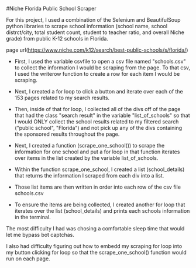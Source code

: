 #Niche Florida Public School Scraper

For this project, I used a combination of the Selenium and BeautifulSoup python libraries to scrape school information (school name, school distrct/city, total student count, student to teacher ratio, and overall Niche grade) from public K-12 schools in Florida.

page url(https://www.niche.com/k12/search/best-public-schools/s/florida/)

- First, I used the variable csvfile to open a csv file named "schools.csv" to collect the information I would be scraping from the page.
To that csv, I used the writerow function to create a row for each item I would be scraping.

- Next, I created a for loop to click a button and iterate over each of the 153 pages related to my search results.

- Then, inside of that for loop, I collected all of  the divs off of the page that had the class "search result" in the variable "list_of_schools" so that I would ONLY collect the school results related to my filtered search ("public school", "Florida") and not pick up any of the divs containing the sponsored results throughout the page.

- Next, I created a function (scrape_one_school()) to scrape the information for one school and put a for loop in that function iterates over items in the list created by the variable list_of_schools.

- Within the function scrape_one_school,  I created a list (school_details) that returns the information I scraped from each div into a list.

- Those list items are then written in order into each row of the csv file schools.csv

- To ensure the items are being collected, I created another for loop that iterates over the list (school_details) and prints each schools information in the terminal.

The most difficulty I had was chosing a comfortable sleep time that would let me bypass bot captchas.

I also had difficulty figuring out how to embedd my scraping for loop into my button clicking for loop so that the scrape_one_school() function would run on each page.

